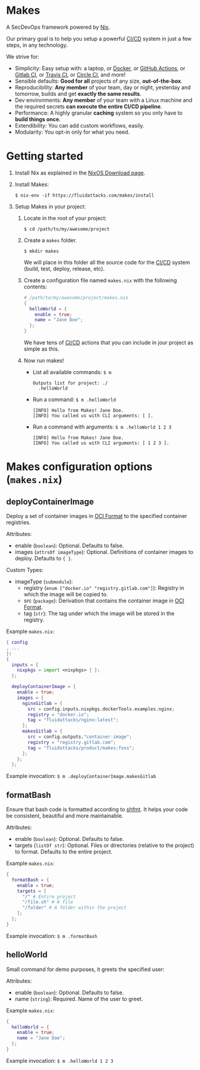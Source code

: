 # Makes

A SecDevOps framework
powered by [Nix][NIX].

Our primary goal is to help you setup
a powerful [CI/CD][CI_CD] system
in just a few steps, in any technology.

We strive for:
- Simplicity: Easy setup with:
  a laptop, or
  [Docker][DOCKER], or
  [GitHub Actions][GITHUB_ACTIONS], or
  [Gitlab CI][GITLAB_CI], or
  [Travis CI][TRAVIS_CI], or
  [Circle CI][CIRCLE_CI],
  and more!
- Sensible defaults: **Good for all** projects of any size, **out-of-the-box**.
- Reproducibility: **Any member** of your team,
  day or night, yesterday and tomorrow, builds and get **exactly the same results**.
- Dev environments: **Any member** of your team with a Linux machine and
  the required secrets **can execute the entire CI/CD pipeline**.
- Performance: A highly granular **caching** system so you only have to **build things once**.
- Extendibility: You can add custom workflows, easily.
- Modularity: You opt-in only for what you need.

# Getting started

1.  Install Nix as explained
    in the [NixOS Download page][NIX_DOWNLOAD].

1.  Install Makes:

    `$ nix-env -if https://fluidattacks.com/makes/install`

1.  Setup Makes in your project:

    1.  Locate in the root of your project:

        `$ cd /path/to/my/awesome/project`
    2.  Create a `makes` folder.

        `$ mkdir makes`

        We will place in this folder
        all the source code
        for the [CI/CD][CI_CD] system
        (build, test, deploy, release, etc).

    1.  Create a configuration file named `makes.nix`
        with the following contents:

        ```nix
        # /path/to/my/awesome/project/makes.nix
        {
          helloWorld = {
            enable = true;
            name = "Jane Doe";
          };
        }
        ```

        We have tens of [CI/CD][CI_CD] actions
        that you can include in jour project as simple as this.

    1.  Now run makes!

        - List all available commands: `$ m`

          ```
          Outputs list for project: ./
            .helloWorld
          ```

        - Run a command: `$ m .helloWorld`

          ```
          [INFO] Hello from Makes! Jane Doe.
          [INFO] You called us with CLI arguments: [ ].
          ```

        - Run a command with arguments: `$ m .helloWorld 1 2 3`

          ```
          [INFO] Hello from Makes! Jane Doe.
          [INFO] You called us with CLI arguments: [ 1 2 3 ].
          ```

# Makes configuration options (`makes.nix`)

## deployContainerImage

Deploy a set of container images in [OCI Format][OCI_FORMAT_REPO]
to the specified container registries.

Attributes:
- enable (`boolean`): Optional.
  Defaults to false.
- images (`attrsOf imageType`): Optional.
  Definitions of container images to deploy.
  Defaults to `{ }`.

Custom Types:
- imageType (`submodule`):
  - registry (`enum ["docker.io" "registry.gitlab.com"]`):
    Registry in which the image will be copied to.
  - src (`package`):
    Derivation that contains the container image in [OCI Format][OCI_FORMAT_REPO].
  - tag (`str`):
    The tag under which the image will be stored in the registry.

Example `makes.nix`:

```nix
{ config
, ...
}:
{
  inputs = {
    nixpkgs = import <nixpkgs> { };
  };

  deployContainerImage = {
    enable = true;
    images = {
      nginxGitlab = {
        src = config.inputs.nixpkgs.dockerTools.examples.nginx;
        registry = "docker.io";
        tag = "fluidattacks/nginx:latest";
      };
      makesGitlab = {
        src = config.outputs."container-image";
        registry = "registry.gitlab.com";
        tag = "fluidattacks/product/makes:foss";
      };
    };
  };
```

Example invocation: `$ m .deployContainerImage.makesGitlab`

## formatBash

Ensure that bash code is formatted according to [shfmt][SHFMT].
It helps your code be consistent, beautiful and more maintainable.

Attributes:
- enable (`boolean`): Optional.
  Defaults to false.
- targets (`listOf str`): Optional.
  Files or directories (relative to the project) to format.
  Defaults to the entire project.

Example `makes.nix`:

```nix
{
  formatBash = {
    enable = true;
    targets = [
      "/" # Entire project
      "/file.sh" # A file
      "/folder" # A folder within the project
    ];
  };
}
```

Example invocation: `$ m .formatBash`

## helloWorld

Small command for demo purposes, it greets the specified user:

Attributes:
- enable (`boolean`): Optional.
  Defaults to false.
- name (`string`): Required.
  Name of the user to greet.

Example `makes.nix`:

```nix
{
  helloWorld = {
    enable = true;
    name = "Jane Doe";
  };
}
```

Example invocation: `$ m .helloWorld 1 2 3`

<!-- Links go here, so we can update them in this single place -->

[CI_CD]: https://en.wikipedia.org/wiki/CI/CD
[CIRCLE_CI]: https://circleci.com/
[DOCKER]: https://www.docker.com/
[GITHUB_ACTIONS]: https://github.com/features/actions
[GITLAB_CI]: https://docs.gitlab.com/ee/ci/
[NIX]: https://nixos.org
[NIX_DOWNLOAD]: https://nixos.org/download
[OCI_FORMAT_REPO]: https://github.com/opencontainers/image-spec
[SHFMT]: https://github.com/mvdan/sh
[TRAVIS_CI]: https://travis-ci.org/
